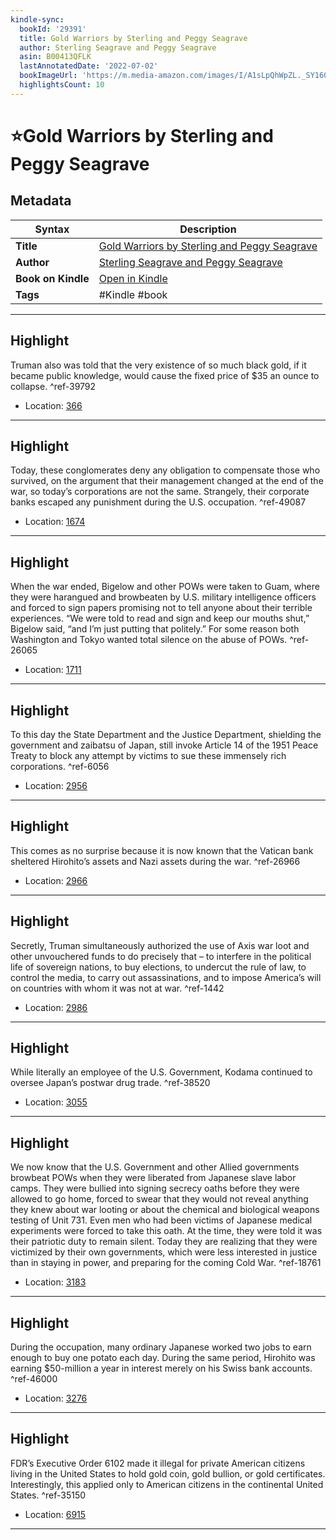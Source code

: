```yaml
---
kindle-sync:
  bookId: '29391'
  title: Gold Warriors by Sterling and Peggy Seagrave
  author: Sterling Seagrave and Peggy Seagrave
  asin: B00413QFLK
  lastAnnotatedDate: '2022-07-02'
  bookImageUrl: 'https://m.media-amazon.com/images/I/A1sLpQhWpZL._SY160.jpg'
  highlightsCount: 10
---
```

# ⭐Gold Warriors by Sterling and Peggy Seagrave

## Metadata

| Syntax | Description |
| ---------- | ---------- |
| **Title** | [Gold Warriors by Sterling and Peggy Seagrave](https://www.amazon.com/dp/B00413QFLK?&linkCode=ll1&tag=jwtwkm-20&language=en_US&ref_=as_li_ss_tl) |
| **Author** | [Sterling Seagrave and Peggy Seagrave](https://www.amazon.com/Sterling-Seagrave/e/B000APJ64G/ref=dp_byline_cont_ebooks_1) |
| **Book on Kindle** | <a href="kindle://book?action=open&asin=B00413QFLK" target="_blank">Open in Kindle</a> |
| **Tags** | #Kindle #book |

---

## Highlight

Truman also was told that the very existence of so much black gold, if it became public knowledge, would cause the fixed price of $35 an ounce to collapse. ^ref-39792

- Location: [366](kindle://book?action=open&asin=B00413QFLK&location=366)

---
## Highlight

Today, these conglomerates deny any obligation to compensate those who survived, on the argument that their management changed at the end of the war, so today’s corporations are not the same. Strangely, their corporate banks escaped any punishment during the U.S. occupation. ^ref-49087

- Location: [1674](kindle://book?action=open&asin=B00413QFLK&location=1674)

---
## Highlight

When the war ended, Bigelow and other POWs were taken to Guam, where they were harangued and browbeaten by U.S. military intelligence officers and forced to sign papers promising not to tell anyone about their terrible experiences. “We were told to read and sign and keep our mouths shut,” Bigelow said, “and I’m just putting that politely.” For some reason both Washington and Tokyo wanted total silence on the abuse of POWs. ^ref-26065

- Location: [1711](kindle://book?action=open&asin=B00413QFLK&location=1711)

---
## Highlight

To this day the State Department and the Justice Department, shielding the government and zaibatsu of Japan, still invoke Article 14 of the 1951 Peace Treaty to block any attempt by victims to sue these immensely rich corporations. ^ref-6056

- Location: [2956](kindle://book?action=open&asin=B00413QFLK&location=2956)

---
## Highlight

This comes as no surprise because it is now known that the Vatican bank sheltered Hirohito’s assets and Nazi assets during the war. ^ref-26966

- Location: [2966](kindle://book?action=open&asin=B00413QFLK&location=2966)

---
## Highlight

Secretly, Truman simultaneously authorized the use of Axis war loot and other unvouchered funds to do precisely that – to interfere in the political life of sovereign nations, to buy elections, to undercut the rule of law, to control the media, to carry out assassinations, and to impose America’s will on countries with whom it was not at war. ^ref-1442

- Location: [2986](kindle://book?action=open&asin=B00413QFLK&location=2986)

---
## Highlight

While literally an employee of the U.S. Government, Kodama continued to oversee Japan’s postwar drug trade. ^ref-38520

- Location: [3055](kindle://book?action=open&asin=B00413QFLK&location=3055)

---
## Highlight

We now know that the U.S. Government and other Allied governments browbeat POWs when they were liberated from Japanese slave labor camps. They were bullied into signing secrecy oaths before they were allowed to go home, forced to swear that they would not reveal anything they knew about war looting or about the chemical and biological weapons testing of Unit 731. Even men who had been victims of Japanese medical experiments were forced to take this oath. At the time, they were told it was their patriotic duty to remain silent. Today they are realizing that they were victimized by their own governments, which were less interested in justice than in staying in power, and preparing for the coming Cold War. ^ref-18761

- Location: [3183](kindle://book?action=open&asin=B00413QFLK&location=3183)

---
## Highlight

During the occupation, many ordinary Japanese worked two jobs to earn enough to buy one potato each day. During the same period, Hirohito was earning $50-million a year in interest merely on his Swiss bank accounts. ^ref-46000

- Location: [3276](kindle://book?action=open&asin=B00413QFLK&location=3276)

---
## Highlight

FDR’s Executive Order 6102 made it illegal for private American citizens living in the United States to hold gold coin, gold bullion, or gold certificates. Interestingly, this applied only to American citizens in the continental United States. ^ref-35150

- Location: [6915](kindle://book?action=open&asin=B00413QFLK&location=6915)

---

